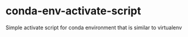 # conda-env-activate-script
Simple activate script for conda environment that is similar to virtualenv

